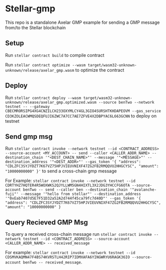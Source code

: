 # Stellar-gmp

This repo is a standalone Axelar GMP example for sending a GMP message from/to the Stellar blockchain

## Setup

Run `stellar contract build` to compile contract

Run `stellar contract optimize --wasm target/wasm32-unknown-unknown/release/axelar_gmp.wasm` to optimize the contract

## Deploy

Run `stellar contract deploy --wasm target/wasm32-unknown-unknown/release/axelar_gmp.optimized.wasm --source benTwo --network testnet -- --gateway CBECMRORSIPG4XG4CNZILCH233OXYMLCY4GL3GIO4SURSHTKHDAPEOVM --gas_service CD3KZOLEACWMQSDEQFUJI6ZWC7A7CC7AE7ZFVE4X2DBPYAC6L663GCNN` to deploy on testnet

## Send gmp msg

Run `stellar contract invoke --network testnet --id <CONTRACT_ADDRESS> --source-account <MY_ACCOUNT> -- send --caller <CALLER_ADDR_NAME> --destination_chain '"<DEST_CHAIN_NAME>"' --message '"<MESSAGE>"' --destination_address '"<DEST_ADDR>"' --gas_token '{ "address": "CDLZFC3SYJYDZT7K67VZ75HPJVIEUVNIXF47ZG2FB2RMQQVU2HHGCYSC", "amount": "10000000000" }'` to send a cross-chain gmp message

For Example:
`stellar contract invoke --network testnet --id CDRTYHZ7HQTER4R5WOXWKS2QJYLLWM5GN4HIXTL3X2JDG3YHCCFG6OTA --source-account benTwo -- send --caller ben --destination_chain '"avalanche-fuji"' --message '"hello from stellar"' --destination_address '"0xEab7407d5E7F51D32a52A2d744f45ca79fc7d40D"' --gas_token '{ "address": "CDLZFC3SYJYDZT7K67VZ75HPJVIEUVNIXF47ZG2FB2RMQQVU2HHGCYSC", "amount": "10000000000" }`

## Query Recieved GMP Msg

To query a received cross-chain message run `stellar contract invoke --network testnet --id <CONTRACT_ADDRESS> --source-account <CALLER_ADDR_NAME> -- received_message`

For example:
`stellar contract invoke --network testnet --id CDSMVKAQMN47F4BS74KVRSTLH42RIP7IDMXAFA6YINGWRYU6RAGK36IO --source-account benTwo -- received_message`.
